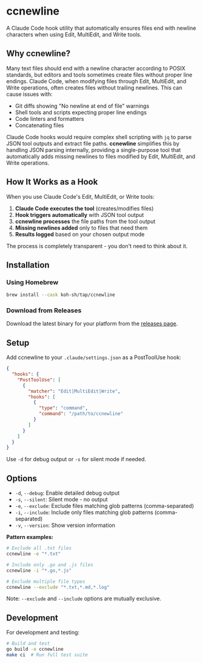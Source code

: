 # ccnewline

A Claude Code hook utility that automatically ensures files end with newline characters when using Edit, MultiEdit, and Write tools.

## Why ccnewline?

Many text files should end with a newline character according to POSIX standards, but editors and tools sometimes create files without proper line endings. Claude Code, when modifying files through Edit, MultiEdit, and Write operations, often creates files without trailing newlines. This can cause issues with:

- Git diffs showing "No newline at end of file" warnings
- Shell tools and scripts expecting proper line endings
- Code linters and formatters
- Concatenating files

Claude Code hooks would require complex shell scripting with `jq` to parse JSON tool outputs and extract file paths. **ccnewline** simplifies this by handling JSON parsing internally, providing a single-purpose tool that automatically adds missing newlines to files modified by Edit, MultiEdit, and Write operations.

## How It Works as a Hook

When you use Claude Code's Edit, MultiEdit, or Write tools:

1. **Claude Code executes the tool** (creates/modifies files)
2. **Hook triggers automatically** with JSON tool output
3. **ccnewline processes** the file paths from the tool output
4. **Missing newlines added** only to files that need them
5. **Results logged** based on your chosen output mode

The process is completely transparent - you don't need to think about it.

## Installation

### Using Homebrew

```bash
brew install --cask koh-sh/tap/ccnewline
```

### Download from Releases

Download the latest binary for your platform from the [releases page](https://github.com/koh-sh/ccnewline/releases).

## Setup

Add ccnewline to your `.claude/settings.json` as a PostToolUse hook:

```json
{
  "hooks": {
    "PostToolUse": [
      {
        "matcher": "Edit|MultiEdit|Write",
        "hooks": [
          {
            "type": "command",
            "command": "/path/to/ccnewline"
          }
        ]
      }
    ]
  }
}
```

Use `-d` for debug output or `-s` for silent mode if needed.

## Options

- `-d`, `--debug`: Enable detailed debug output
- `-s`, `--silent`: Silent mode - no output
- `-e`, `--exclude`: Exclude files matching glob patterns (comma-separated)
- `-i`, `--include`: Include only files matching glob patterns (comma-separated)
- `-v`, `--version`: Show version information

**Pattern examples:**

```bash
# Exclude all .txt files
ccnewline -e "*.txt"

# Include only .go and .js files
ccnewline -i "*.go,*.js"

# Exclude multiple file types
ccnewline --exclude "*.txt,*.md,*.log"
```

Note: `--exclude` and `--include` options are mutually exclusive.

## Development

For development and testing:

```bash
# Build and test
go build -o ccnewline
make ci  # Run full test suite
```
